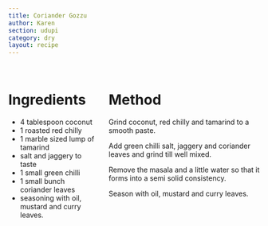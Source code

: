 ```yaml
---
title: Coriander Gozzu
author: Karen
section: udupi
category: dry
layout: recipe
---
```



<br>
<div class='columns'> <div class='column is-one-third p-3' markdown='1'>

# Ingredients

* 4 tablespoon coconut
* 1 roasted red chilly
* 1 marble sized lump of tamarind
* salt and jaggery to taste
* 1 small green chilli
* 1 small bunch coriander leaves
* seasoning with oil, mustard and curry leaves.




</div> <div class='column is-two-thirds p-3' markdown='1'>

# Method

Grind coconut, red chilly and tamarind to a smooth paste.

Add green chilli salt, jaggery and coriander leaves and grind till well mixed.

Remove the masala and a little water so that it forms into a semi solid consistency.

Season with oil, mustard and curry leaves.
 



</div> </div>